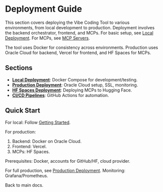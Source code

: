 # Deployment Guide

This section covers deploying the Vibe Coding Tool to various environments, from local development to production. Deployment involves the backend orchestrator, frontend, and MCPs. For basic setup, see [Local Deployment](local.md). For MCPs, see [MCP Servers](../mcps/index.md).

The tool uses Docker for consistency across environments. Production uses Oracle Cloud for backend, Vercel for frontend, and HF Spaces for MCPs.

## Sections

- **[Local Deployment](local.md)**: Docker Compose for development/testing.
- **[Production Deployment](production.md)**: Oracle Cloud setup, SSL, monitoring.
- **[HF Spaces Deployment](hf-spaces.md)**: Deploying MCPs to Hugging Face.
- **[CI/CD Pipelines](ci-cd.md)**: GitHub Actions for automation.

## Quick Start

For local: Follow [Getting Started](../getting-started/quickstart.md).

For production:
1. Backend: Docker on Oracle Cloud.
2. Frontend: Vercel.
3. MCPs: HF Spaces.

Prerequisites: Docker, accounts for GitHub/HF, cloud provider.

For full production, see [Production Deployment](production.md). Monitoring: Grafana/Prometheus.

Back to main docs.